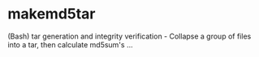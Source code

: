 # makemd5tar
(Bash) tar generation and integrity verification - Collapse a group of files into a tar, then calculate md5sum's ...
